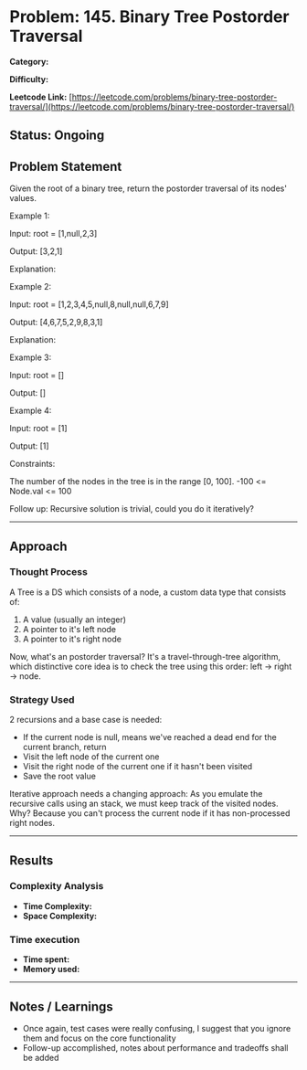# Problem: 145. Binary Tree Postorder Traversal
**Category:** 

**Difficulty:** 

**Leetcode Link:** [https://leetcode.com/problems/binary-tree-postorder-traversal/](https://leetcode.com/problems/binary-tree-postorder-traversal/)

**Status:** Ongoing
---

## Problem Statement

Given the root of a binary tree, return the postorder traversal of its nodes' values.

 

Example 1:

Input: root = [1,null,2,3]

Output: [3,2,1]

Explanation:



Example 2:

Input: root = [1,2,3,4,5,null,8,null,null,6,7,9]

Output: [4,6,7,5,2,9,8,3,1]

Explanation:



Example 3:

Input: root = []

Output: []

Example 4:

Input: root = [1]

Output: [1]

 

Constraints:

The number of the nodes in the tree is in the range [0, 100].
-100 <= Node.val <= 100
 

Follow up: Recursive solution is trivial, could you do it iteratively?

---
## Approach

### Thought Process
A Tree is a DS which consists of a node, a custom data type that consists of:
1. A value (usually an integer)
2. A pointer to it's left node
3. A pointer to it's right node

Now, what's an postorder traversal? It's a travel-through-tree algorithm, which distinctive core idea is to check the tree using this order: left -> right -> node.

### Strategy Used

2 recursions and a base case is needed:
- If the current node is null, means we've reached a dead end for the current branch, return
- Visit the left node of the current one
- Visit the right node of the current one if it hasn't been visited
- Save the root value

Iterative approach needs a changing approach: As you emulate the recursive calls using an stack, we must keep track of the visited nodes. Why? Because you can't process the current node if it has non-processed right nodes.


---
## Results
### Complexity Analysis
- **Time Complexity:** 
- **Space Complexity:** 

### Time execution
- **Time spent:** 
- **Memory used:** 

---
## Notes / Learnings
- Once again, test cases were really confusing, I suggest that you ignore them and focus on the core functionality
- Follow-up accomplished, notes about performance and tradeoffs shall be added

